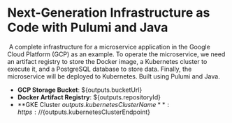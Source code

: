 # Next-Generation Infrastructure as Code with Pulumi and Java
​
A complete infrastructure for a microservice application in the Google Cloud Platform (GCP) as an example. To operate the microservice, we need an artifact registry to store the Docker image, a Kubernetes cluster to execute it, and a PostgreSQL database to store data. Finally, the microservice will be deployed to Kubernetes. Built using Pulumi and Java.

- **GCP Storage Bucket**: ${outputs.bucketUrl}
- **Docker Artifact Registry**: ${outputs.repositoryId}
- **GKE Cluster ${outputs.kubernetesClusterName}**: https://${outputs.kubernetesClusterEndpoint}
